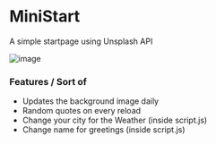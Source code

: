 # MiniStart
 A simple startpage using Unsplash API

![image](https://github.com/tanaybhomia/MiniStart/assets/71910027/7b96d6fe-cdd3-405b-9c12-c4e1e01c5db5)

### Features / Sort of
- Updates the background image daily
- Random quotes on every reload
- Change your city for the Weather (inside script.js)
- Change name for greetings (inside script.js)
